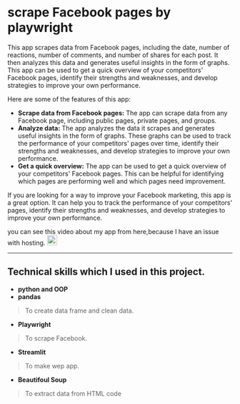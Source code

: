 # scrape Facebook pages by playwright
This app scrapes data from Facebook pages, including the date, number of reactions, number of comments, and number of shares for each post. It then analyzes this data and generates useful insights in the form of graphs. This app can be used to get a quick overview of your competitors' Facebook pages, identify their strengths and weaknesses, and develop strategies to improve your own performance.

Here are some of the features of this app:

- **Scrape data from Facebook pages:** The app can scrape data from any Facebook page, including public pages, private pages, and groups.
- **Analyze data:** The app analyzes the data it scrapes and generates useful insights in the form of graphs. These graphs can be used to track the performance of your competitors' pages over time, identify their strengths and weaknesses, and develop strategies to improve your own performance.
- **Get a quick overview:** The app can be used to get a quick overview of your competitors' Facebook pages. This can be helpful for identifying which pages are performing well and which pages need improvement.

If you are looking for a way to improve your Facebook marketing, this app is a great option. It can help you to track the performance of your competitors' pages, identify their strengths and weaknesses, and develop strategies to improve your own performance.

you can see this video about my app from here,because I have an issue with hosting.
<a href="https://youtu.be/HoF0utqcp5Y">
  <img align="middel" alt="Youtube" width="22px" src="https://cdn.jsdelivr.net/npm/simple-icons@3.13.0/icons/youtube.svg" />
</a>
_____________________

## Technical skills which I used in this project.
- **python and OOP** 
- **pandas**
 > To create data frame and clean data.
- **Playwright** 
 > To scrape Facebook.
- **Streamlit**
 > To make wep app.
- **Beautifoul Soup**
 > To extract data from HTML code
